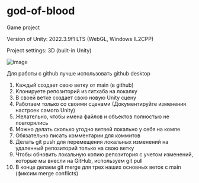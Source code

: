 # god-of-blood

Game project

Version of Unity: 2022.3.9f1 LTS (WebGL, Windows IL2CPP)

Project settings: 3D (built-in Unity)

![image](https://github.com/KidaKurou/god-of-blood/assets/106433179/197bbff2-4548-485a-be56-b16faa0995cf)

Для работы с github лучше использовать github desktop

1. Каждый создает свою ветку от main (в github)
2. Клонируете репозиторий из гитхаба на локалку
3. В своей ветке создает свою новую Unity сцену
4. Работаем только со своими сценами (Документируйте изменения настроек самого Unity)
5. Желательно, чтобы имена файлов и объектов полностью не повторялись
6. Можно делать сколько угодно ветвей локально у себя на компе
7. Обязательно писать комментарии для коммитов
8. Делать git push для перемещения локальных изменений на удаленный репозиторий только на свою ветку
9. Чтобы обновить локальную копию репозитория с учетом изменений, которые мы внесли на GitHub, используем git pull
10. В конце делаем git merge для трех наших основных веток с main (фиксим merge conflicts)
